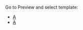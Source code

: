 Go to Preview and select template: 
* [A](?expand=1&template=template_a.md)
* [A](?expand=1&template=template_b.md)